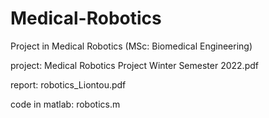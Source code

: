 # Medical-Robotics
Project in Medical Robotics (MSc: Biomedical Engineering)

project: Medical Robotics Project Winter Semester 2022.pdf

 report: robotics_Liontou.pdf
  
 code in matlab: robotics.m
